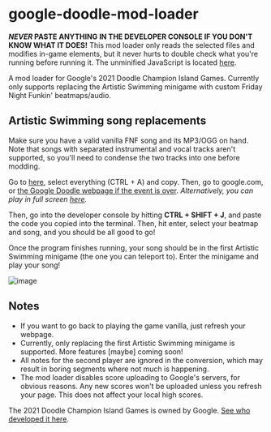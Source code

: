 # google-doodle-mod-loader
__*NEVER* PASTE ANYTHING IN THE DEVELOPER CONSOLE IF YOU DON'T KNOW WHAT IT DOES!__ This mod loader only reads the selected files and modifies in-game elements, but it never hurts to double check what you're running before running it. The unminified JavaScript is located [here](https://github.com/cabalex/google-doodle-mod-loader/blob/main/google-doodle-mod-loader.js).

A mod loader for Google's 2021 Doodle Champion Island Games. Currently only supports replacing the Artistic Swimming minigame with custom Friday Night Funkin' beatmaps/audio.

## Artistic Swimming song replacements
Make sure you have a valid vanilla FNF song and its MP3/OGG on hand. Note that songs with separated instrumental and vocal tracks aren't supported, so you'll need to condense the two tracks into one before modding.

Go to [here](https://raw.githubusercontent.com/cabalex/google-doodle-mod-loader/main/minified.js), select everything (CTRL + A) and copy. Then, go to google.com, or [the Google Doodle webpage if the event is over](https://www.google.com/doodles/doodle-champion-island-games-begin). *Alternatively, you can play in full screen [here](https://www.google.com/logos/2020/kitsune/rc2/kitsune20.html?hl=en).*

Then, go into the developer console by hitting **CTRL + SHIFT + J**, and paste the code you copied into the terminal. Then, hit enter, select your beatmap and song, and you should be all good to go!

Once the program finishes running, your song should be in the first Artistic Swimming minigame (the one you can teleport to). Enter the minigame and play your song!

![image](https://user-images.githubusercontent.com/31020729/126930529-3fa9b98d-722a-40a5-94e2-1d9e15a30a0a.png)


## Notes
* If you want to go back to playing the game vanilla, just refresh your webpage.
* Currently, only replacing the first Artistic Swimming minigame is supported. More features [maybe] coming soon!
* All notes for the second player are ignored in the conversion, which may result in boring segments where not much is happening.
* The mod loader disables score uploading to Google's servers, for obvious reasons. Any new scores won't be uploaded unless you refresh your page. This does not affect your local high scores.

The 2021 Doodle Champion Island Games is owned by Google. [See who developed it here](https://www.google.com/doodles/doodle-champion-island-games-begin).
